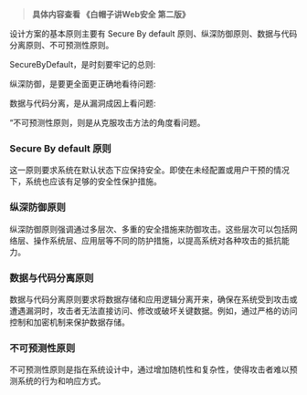 > **具体内容查看 《白帽子讲Web安全 第二版》**

设计方案的基本原则主要有 Secure By default 原则、纵深防御原则、数据与代码分离原则、不可预测性原则。

SecureByDefault，是时刻要牢记的总则:

纵深防御，是要更全面更正确地看待问题:

数据与代码分离，是从漏洞成因上看问题:

“不可预测性原则，则是从克服攻击方法的角度看问题。



### Secure By default 原则

这一原则要求系统在默认状态下应保持安全。即使在未经配置或用户干预的情况下，系统也应该有足够的安全性保护措施。





### 纵深防御原则

纵深防御原则强调通过多层次、多重的安全措施来防御攻击。这些层次可以包括网络层、操作系统层、应用层等不同的防护措施，以提高系统对各种攻击的抵抗能力。



### 数据与代码分离原则

数据与代码分离原则要求将数据存储和应用逻辑分离开来，确保在系统受到攻击或遭遇漏洞时，攻击者无法直接访问、修改或破坏关键数据。例如，通过严格的访问控制和加密机制来保护数据存储。





### 不可预测性原则

不可预测性原则是指在系统设计中，通过增加随机性和复杂性，使得攻击者难以预测系统的行为和响应方式。
